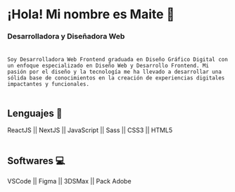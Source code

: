 # ¡Hola! Mi nombre es Maite 👋

<!--
**MaiPresa/MaiPresa** is a ✨ _special_ ✨ repository because its `README.md` (this file) appears on your GitHub profile.

Here are some ideas to get you started:

- 🔭 I’m currently working on ...
- 🌱 I’m currently learning ...
- 👯 I’m looking to collaborate on ...
- 🤔 I’m looking for help with ...
- 💬 Ask me about ...
- 📫 How to reach me: ...
- 😄 Pronouns: ...
- ⚡ Fun fact: ...
-->
### Desarrolladora y Diseñadora Web<br><br>
`Soy Desarrolladora Web Frontend graduada en Diseño Gráfico Digital con un enfoque especializado en Diseño Web y Desarrollo Frontend. Mi pasión por el diseño y la tecnología me ha llevado a desarrollar una sólida base de conocimientos en la creación de experiencias digitales impactantes y funcionales.`
<br><br>
## Lenguajes 📖
ReactJS || NextJS || JavaScript || Sass || CSS3 || HTML5 
<br><br>
## Softwares 💻
VSCode || Figma || 3DSMax || Pack Adobe
